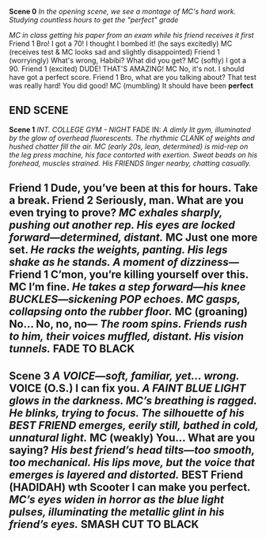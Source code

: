 **Scene 0** 
*In the opening scene, we see a montage of MC's hard work. Studying countless hours to get the "perfect" grade*

*MC in class getting his paper from an exam while his friend receives it first* 
Friend 1
  Bro! I got a 70! I thought I bombed it! (he says excitedly) 
MC (receives test & MC looks sad and slightly disappointed)
Friend 1
  (worryingly) What's wrong, Habibi? What did you get? 
MC (softly) 
  I got a 90. 
Friend 1 (excited) 
  DUDE! THAT'S AMAZING! 
MC 
  No, it's not. I should have got a perfect score. 
Friend 1
  Bro, what are you talking about? That test was really hard! You did good! 
MC (mumbling)
  It should have been **perfect** 

**END SCENE** 
---
**Scene 1**
*INT. COLLEGE GYM - NIGHT* 
FADE IN:
*A dimly lit gym, illuminated by the glow of overhead fluorescents. The rhythmic CLANK of weights and hushed chatter fill the air.*
*MC (early 20s, lean, determined) is mid-rep on the leg press machine, his face contorted with exertion. Sweat beads on his forehead, muscles strained. His FRIENDS linger nearby, chatting casually.*

Friend 1
  Dude, you’ve been at this for hours. Take a break.
Friend 2
  Seriously, man. What are you even trying to prove?
*MC exhales sharply, pushing out another rep. His eyes are locked forward—determined, distant.*
MC
  Just one more set.
*He racks the weights, panting. His legs shake as he stands. A moment of dizziness—*
Friend 1
  C’mon, you’re killing yourself over this.
MC
  I’m fine.
*He takes a step forward—his knee BUCKLES—sickening POP echoes. MC gasps, collapsing onto the rubber floor.*
MC (groaning)
  No... No, no, no—
*The room spins. Friends rush to him, their voices muffled, distant. His vision tunnels.*
**FADE TO BLACK**
---
**Scene 3**
*A VOICE—soft, familiar, yet... wrong.*
VOICE (O.S.)
  I can fix you.
*A FAINT BLUE LIGHT glows in the darkness. MC’s breathing is ragged. He blinks, trying to focus. The silhouette of his BEST FRIEND emerges, eerily still, bathed in cold, unnatural light.*
MC (weakly)
  You... What are you saying?
*His best friend’s head tilts—too smooth, too mechanical. His lips move, but the voice that emerges is layered and distorted.*
BEST Friend (HADIDAH) wth Scooter
  I can make you perfect.
*MC’s eyes widen in horror as the blue light pulses, illuminating the metallic glint in his friend’s eyes.*
**SMASH CUT TO BLACK**
---

